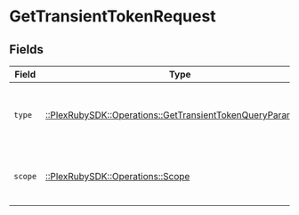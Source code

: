 # GetTransientTokenRequest


## Fields

| Field                                                                                                                    | Type                                                                                                                     | Required                                                                                                                 | Description                                                                                                              |
| ------------------------------------------------------------------------------------------------------------------------ | ------------------------------------------------------------------------------------------------------------------------ | ------------------------------------------------------------------------------------------------------------------------ | ------------------------------------------------------------------------------------------------------------------------ |
| `type`                                                                                                                   | [::PlexRubySDK::Operations::GetTransientTokenQueryParamType](../../models/operations/gettransienttokenqueryparamtype.md) | :heavy_check_mark:                                                                                                       | `delegation` - This is the only supported `type` parameter.                                                              |
| `scope`                                                                                                                  | [::PlexRubySDK::Operations::Scope](../../models/operations/scope.md)                                                     | :heavy_check_mark:                                                                                                       | `all` - This is the only supported `scope` parameter.                                                                    |